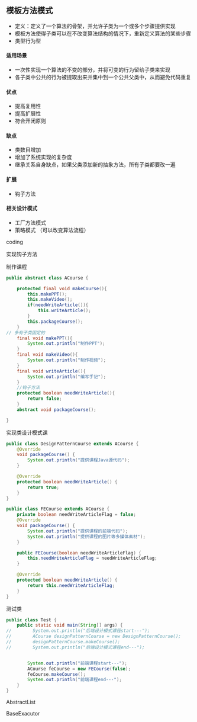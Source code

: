 ## 模板方法模式

* 定义：定义了一个算法的骨架，并允许子类为一个或多个步骤提供实现
* 模板方法使得子类可以在不改变算法结构的情况下，重新定义算法的某些步骤
* 类型行为型

#### 适用场景

* 一次性实现一个算法的不变的部分，并将可变的行为留给子类来实现
* 各子类中公共的行为被提取出来并集中到一个公共父类中，从而避免代码重复

#### 优点

* 提高复用性
* 提高扩展性
* 符合开闭原则

####  缺点

* 类数目增加
* 增加了系统实现的复杂度
* 继承关系自身缺点，如果父类添加新的抽象方法，所有子类都要改一遍

#### 扩展

* 钩子方法

#### 相关设计模式

* 工厂方法模式
* 策略模式 （可以改变算法流程）



coding

实现钩子方法

制作课程

```java
public abstract class ACourse {

    protected final void makeCourse(){
        this.makePPT();
        this.makeVideo();
        if(needWriteArticle()){
            this.writeArticle();
        }
        this.packageCourse();
    }
// 多有子类固定的
    final void makePPT(){
        System.out.println("制作PPT");
    }
    final void makeVideo(){
        System.out.println("制作视频");
    }
    final void writeArticle(){
        System.out.println("编写手记");
    }
    //钩子方法
    protected boolean needWriteArticle(){
        return false;
    }
    abstract void packageCourse();

}
```

实现类设计模式课

```java
public class DesignPatternCourse extends ACourse {
    @Override
    void packageCourse() {
        System.out.println("提供课程Java源代码");
    }

    @Override
    protected boolean needWriteArticle() {
        return true;
    }
}
```

```java
public class FECourse extends ACourse {
    private boolean needWriteArticleFlag = false;
    @Override
    void packageCourse() {
        System.out.println("提供课程的前端代码");
        System.out.println("提供课程的图片等多媒体素材");
    }

    public FECourse(boolean needWriteArticleFlag) {
        this.needWriteArticleFlag = needWriteArticleFlag;
    }

    @Override
    protected boolean needWriteArticle() {
        return this.needWriteArticleFlag;
    }
}
```

测试类

```java
public class Test {
    public static void main(String[] args) {
//        System.out.println("后端设计模式课程start---");
//        ACourse designPatternCourse = new DesignPatternCourse();
//        designPatternCourse.makeCourse();
//        System.out.println("后端设计模式课程end---");


        System.out.println("前端课程start---");
        ACourse feCourse = new FECourse(false);
        feCourse.makeCourse();
        System.out.println("前端课程end---");
    }
}
```



AbstractList 

BaseExacutor

